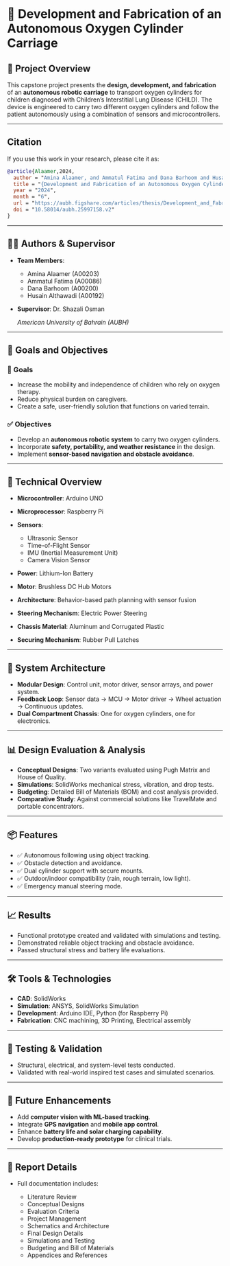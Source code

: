 # 🤖 Development and Fabrication of an Autonomous Oxygen Cylinder Carriage

## 📘 Project Overview

This capstone project presents the **design, development, and fabrication** of an **autonomous robotic carriage** to transport oxygen cylinders for children diagnosed with Children’s Interstitial Lung Disease (CHILD). The device is engineered to carry two different oxygen cylinders and follow the patient autonomously using a combination of sensors and microcontrollers.

---

## Citation

If you use this work in your research, please cite it as:

```bibtex
@article{Alaamer,2024,
  author = "Amina Alaamer, and Ammatul Fatima and Dana Barhoom and Husain Althawadi",
  title = "{Development and Fabrication of an Autonomous Oxygen Cylinder Carriage}",
  year = "2024",
  month = "6",
  url = "https://aubh.figshare.com/articles/thesis/Development_and_Fabrication_of_an_Autonomous_Oxygen_Cylinder_Carriage/25997158",
  doi = "10.58014/aubh.25997158.v2"
}
```
---

## 🧑‍🔬 Authors & Supervisor

* **Team Members**:

  * Amina Alaamer (A00203)
  * Ammatul Fatima (A00086)
  * Dana Barhoom (A00200)
  * Husain Althawadi (A00192)

* **Supervisor**: Dr. Shazali Osman

  *American University of Bahrain (AUBH)*

---

## 🎯 Goals and Objectives

### 🎯 Goals

* Increase the mobility and independence of children who rely on oxygen therapy.
* Reduce physical burden on caregivers.
* Create a safe, user-friendly solution that functions on varied terrain.

### ✅ Objectives

* Develop an **autonomous robotic system** to carry two oxygen cylinders.
* Incorporate **safety, portability, and weather resistance** in the design.
* Implement **sensor-based navigation and obstacle avoidance**.

---

## 🔧 Technical Overview

* **Microcontroller**: Arduino UNO
* **Microprocessor**: Raspberry Pi
* **Sensors**:

  * Ultrasonic Sensor
  * Time-of-Flight Sensor
  * IMU (Inertial Measurement Unit)
  * Camera Vision Sensor
* **Power**: Lithium-Ion Battery
* **Motor**: Brushless DC Hub Motors
* **Architecture**: Behavior-based path planning with sensor fusion
* **Steering Mechanism**: Electric Power Steering
* **Chassis Material**: Aluminum and Corrugated Plastic
* **Securing Mechanism**: Rubber Pull Latches

---

## 🧠 System Architecture

* **Modular Design**: Control unit, motor driver, sensor arrays, and power system.
* **Feedback Loop**: Sensor data → MCU → Motor driver → Wheel actuation → Continuous updates.
* **Dual Compartment Chassis**: One for oxygen cylinders, one for electronics.

---

## 📊 Design Evaluation & Analysis

* **Conceptual Designs**: Two variants evaluated using Pugh Matrix and House of Quality.
* **Simulations**: SolidWorks mechanical stress, vibration, and drop tests.
* **Budgeting**: Detailed Bill of Materials (BOM) and cost analysis provided.
* **Comparative Study**: Against commercial solutions like TravelMate and portable concentrators.

---

## 📦 Features

* ✅ Autonomous following using object tracking.
* ✅ Obstacle detection and avoidance.
* ✅ Dual cylinder support with secure mounts.
* ✅ Outdoor/indoor compatibility (rain, rough terrain, low light).
* ✅ Emergency manual steering mode.

---

## 📈 Results

* Functional prototype created and validated with simulations and testing.
* Demonstrated reliable object tracking and obstacle avoidance.
* Passed structural stress and battery life evaluations.

---

## 🛠️ Tools & Technologies

* **CAD**: SolidWorks
* **Simulation**: ANSYS, SolidWorks Simulation
* **Development**: Arduino IDE, Python (for Raspberry Pi)
* **Fabrication**: CNC machining, 3D Printing, Electrical assembly

---

## 🧪 Testing & Validation

* Structural, electrical, and system-level tests conducted.
* Validated with real-world inspired test cases and simulated scenarios.

---

## 🚀 Future Enhancements

* Add **computer vision with ML-based tracking**.
* Integrate **GPS navigation** and **mobile app control**.
* Enhance **battery life and solar charging capability**.
* Develop **production-ready prototype** for clinical trials.

---

## 📂 Report Details

* Full documentation includes:

  * Literature Review
  * Conceptual Designs
  * Evaluation Criteria
  * Project Management
  * Schematics and Architecture
  * Final Design Details
  * Simulations and Testing
  * Budgeting and Bill of Materials
  * Appendices and References
